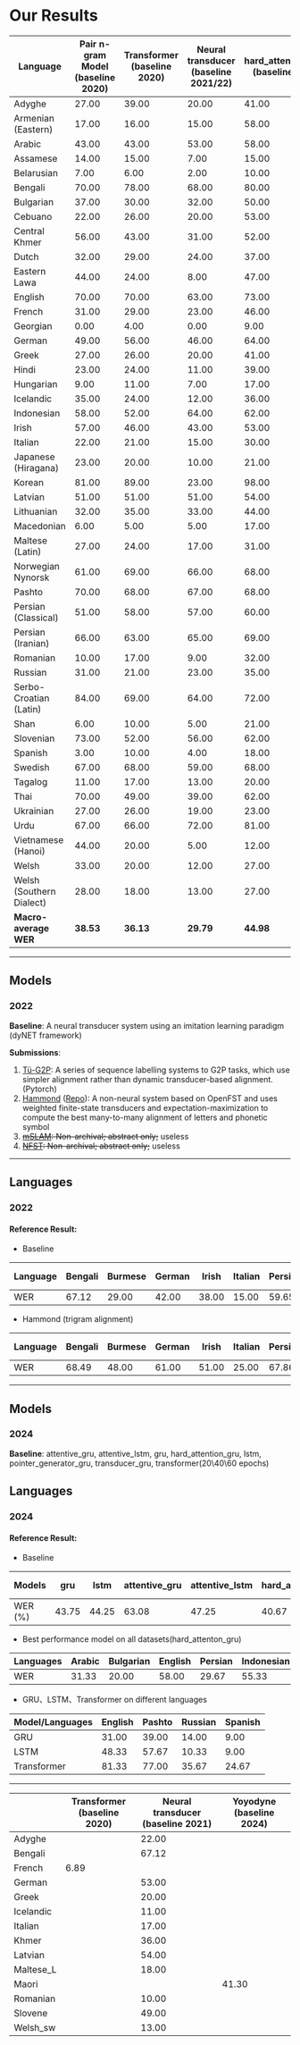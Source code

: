 # Our Results

| Language                 | Pair n-gram Model<br/>(baseline 2020) | Transformer<br/>(baseline 2020) | Neural transducer<br/>(baseline 2021/22) | hard_attention_GRU<br/>(baseline 2024) |
|--------------------------|---------------------------------------|---------------------------------|------------------------------------------|----------------------------------------|
| Adyghe                   | 27.00                                 | 39.00                           | 20.00                                    | 41.00                                  |
| Armenian (Eastern)       | 17.00                                 | 16.00                           | 15.00                                    | 58.00                                  |
| Arabic                   | 43.00                                 | 43.00                           | 53.00                                    | 58.00                                  |
| Assamese                 | 14.00                                 | 15.00                           | 7.00                                     | 15.00                                  |
| Belarusian               | 7.00                                  | 6.00                            | 2.00                                     | 10.00                                  |
| Bengali                  | 70.00                                 | 78.00                           | 68.00                                    | 80.00                                  |
| Bulgarian                | 37.00                                 | 30.00                           | 32.00                                    | 50.00                                  |
| Cebuano                  | 22.00                                 | 26.00                           | 20.00                                    | 53.00                                  |
| Central Khmer            | 56.00                                 | 43.00                           | 31.00                                    | 52.00                                  |
| Dutch                    | 32.00                                 | 29.00                           | 24.00                                    | 37.00                                  |
| Eastern Lawa             | 44.00                                 | 24.00                           | 8.00                                     | 47.00                                  |
| English                  | 70.00                                 | 70.00                           | 63.00                                    | 73.00                                  |
| French                   | 31.00                                 | 29.00                           | 23.00                                    | 46.00                                  |
| Georgian                 | 0.00                                  | 4.00                            | 0.00                                     | 9.00                                   |
| German                   | 49.00                                 | 56.00                           | 46.00                                    | 64.00                                  |
| Greek                    | 27.00                                 | 26.00                           | 20.00                                    | 41.00                                  |
| Hindi                    | 23.00                                 | 24.00                           | 11.00                                    | 39.00                                  |
| Hungarian                | 9.00                                  | 11.00                           | 7.00                                     | 17.00                                  |
| Icelandic                | 35.00                                 | 24.00                           | 12.00                                    | 36.00                                  |
| Indonesian               | 58.00                                 | 52.00                           | 64.00                                    | 62.00                                  |
| Irish                    | 57.00                                 | 46.00                           | 43.00                                    | 53.00                                  |
| Italian                  | 22.00                                 | 21.00                           | 15.00                                    | 30.00                                  |
| Japanese (Hiragana)      | 23.00                                 | 20.00                           | 10.00                                    | 21.00                                  |
| Korean                   | 81.00                                 | 89.00                           | 23.00                                    | 98.00                                  |
| Latvian                  | 51.00                                 | 51.00                           | 51.00                                    | 54.00                                  |
| Lithuanian               | 32.00                                 | 35.00                           | 33.00                                    | 44.00                                  |
| Macedonian               | 6.00                                  | 5.00                            | 5.00                                     | 17.00                                  |
| Maltese (Latin)          | 27.00                                 | 24.00                           | 17.00                                    | 31.00                                  |
| Norwegian Nynorsk        | 61.00                                 | 69.00                           | 66.00                                    | 68.00                                  |
| Pashto                   | 70.00                                 | 68.00                           | 67.00                                    | 68.00                                  |
| Persian (Classical)      | 51.00                                 | 58.00                           | 57.00                                    | 60.00                                  |
| Persian (Iranian)        | 66.00                                 | 63.00                           | 65.00                                    | 69.00                                  |
| Romanian                 | 10.00                                 | 17.00                           | 9.00                                     | 32.00                                  |
| Russian                  | 31.00                                 | 21.00                           | 23.00                                    | 35.00                                  |
| Serbo-Croatian (Latin)   | 84.00                                 | 69.00                           | 64.00                                    | 72.00                                  |
| Shan                     | 6.00                                  | 10.00                           | 5.00                                     | 21.00                                  |
| Slovenian                | 73.00                                 | 52.00                           | 56.00                                    | 62.00                                  |
| Spanish                  | 3.00                                  | 10.00                           | 4.00                                     | 18.00                                  |
| Swedish                  | 67.00                                 | 68.00                           | 59.00                                    | 68.00                                  |
| Tagalog                  | 11.00                                 | 17.00                           | 13.00                                    | 20.00                                  |
| Thai                     | 70.00                                 | 49.00                           | 39.00                                    | 62.00                                  |
| Ukrainian                | 27.00                                 | 26.00                           | 19.00                                    | 23.00                                  |
| Urdu                     | 67.00                                 | 66.00                           | 72.00                                    | 81.00                                  |
| Vietnamese (Hanoi)       | 44.00                                 | 20.00                           | 5.00                                     | 12.00                                  |
| Welsh                    | 33.00                                 | 20.00                           | 12.00                                    | 27.00                                  |
| Welsh (Southern Dialect) | 28.00                                 | 18.00                           | 13.00                                    | 27.00                                  |
| **Macro-average WER**    | **38.53**                             | **36.13**                       | **29.79**                                | **44.98**                              |

---
## Models

### 2022
**Baseline**: A neural transducer system using an imitation learning paradigm (dyNET framework)

**Submissions**:
1. [Tü-G2P](https://aclanthology.org/2023.sigmorphon-1.28.pdf): A series of sequence labelling systems to G2P tasks, 
which use ​simpler alignment​ rather than dynamic transducer-based alignment.(Pytorch) 
2. [Hammond](https://aclanthology.org/2023.sigmorphon-1.29.pdf) ([Repo](https://github.com/hammondm/g2p2022)): A 
non-neural system based on OpenFST and uses weighted finite-state transducers and expectation-maximization to compute 
the best many-to-many alignment of letters and phonetic symbol 
3. ~~[mSLAM](https://aclanthology.org/2023.sigmorphon-1.31.pdf): Non-archival; abstract only;~~ useless
4. ~~[NFST](https://aclanthology.org/2023.sigmorphon-1.30.pdf): Non-archival; abstract only;~~ useless

---

## Languages

### 2022
#### Reference Result:

- Baseline

| Language | Bengali | Burmese | German | Irish | Italian | Persian | Swedish | Tagalog | Thai  | Ukrainian | Macro-average |
|----------|---------|---------|--------|-------|---------|---------|---------|---------|-------|-----------|---------------|
| WER      | 67.12   | 29.00   | 42.00  | 38.00 | 15.00   | 59.65   | 45.00   | 20.00   | 21.00 | 32.00     | 36.88         |

- Hammond (trigram alignment)

| Language | Bengali | Burmese | German | Irish | Italian | Persian | Swedish | Tagalog | Thai  | Ukrainian | Macro-average |
|----------|---------|---------|--------|-------|---------|---------|---------|---------|-------|-----------|---------------|
| WER      | 68.49   | 48.00   | 61.00  | 51.00 | 25.00   | 67.86   | 55.00   | 18.00   | 72.00 | 50.00     | 51.63         |

---
## Models

### 2024
**Baseline**: attentive_gru, attentive_lstm, gru, hard_attention_gru, lstm, pointer_generator_gru, transducer_gru, transformer(20\40\60 epochs)


## Languages

### 2024
#### Reference Result:

- Baseline

| Models                | gru   | lstm  | attentive_gru | attentive_lstm | hard_attention_gru | hard_attention_gru (Arab) | pointer_generator_gru | transducer_gru | transformer_20 | transformer_40 | transformer_60 |
|-----------------------|-------|-------|---------------|----------------|--------------------|--------------------------|----------------------|----------------|----------------|----------------|----------------|
| WER (%)               | 43.75 | 44.25 | 63.08         | 47.25          | 40.67              | 31.33                    | 62.17                | 69.33          | 78.25          | 81.58          | 79.50          |

- Best performance model on all datasets(hard_attenton_gru)

| Languages  | Arabic | Bulgarian | English | Persian | Indonesian | Macedonian | Pashto | Russian | Spanish | Tagalog | Ukrainian | Urdu |
|------------|--------|-----------|---------|---------|------------|------------|--------|---------|---------|---------|-----------|------|
| WER        | 31.33  | 20.00     | 58.00   | 29.67   | 55.33      | 3.67       | 44.33  | 10.33   | 5.00    | 40.33   | 15.67     | 64.00 |

- GRU、LSTM、Transformer on different languages
  
| Model/Languages   | English | Pashto | Russian | Spanish |
|-------------------|---------|--------|---------|---------|
| GRU               | 31.00   | 39.00  | 14.00   | 9.00    |
| LSTM              | 48.33   | 57.67  | 10.33   | 9.00    |
| Transformer       | 81.33   | 77.00  | 35.67   | 24.67   |



---

|          | Transformer<br/>(baseline 2020) | Neural transducer<br/>(baseline 2021) | Yoyodyne<br/>(baseline 2024) |
|----------|---------------------------------|---------------------------------------|------------------------------| 
| Adyghe   |                                 | 22.00                                 |                              |
| Bengali  |                                 | 67.12                                 |                              |
| French   | 6.89                            |                                       |                              |
| German   |                                 | 53.00                                 |                              |
| Greek    |                                 | 20.00                                 |                              |
| Icelandic|                                 | 11.00                                 |                              |
| Italian  |                                 | 17.00                                 |                              |
| Khmer    |                                 | 36.00                                 |                              |
| Latvian  |                                 | 54.00                                 |                              |
| Maltese_L|                                 | 18.00                                 |                              |
| Maori    |                                 |                                       | 41.30                        |
| Romanian |                                 | 10.00                                 |                              |
| Slovene  |                                 | 49.00                                 |                              |
| Welsh_sw |                                 | 13.00                                 |                              |
